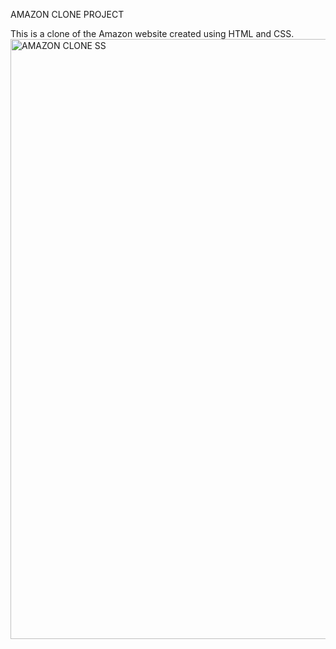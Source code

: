 AMAZON CLONE PROJECT

This is a clone of the Amazon website created using HTML and CSS.
<img width="960" alt="AMAZON CLONE SS" src="https://github.com/devansh2311/AMAZON-CLONE/assets/118869985/78520f6f-a59a-4165-a74a-a46fa5967a1b">
